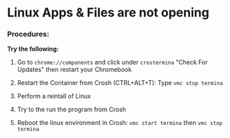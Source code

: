 # Linux Apps & Files are not opening

### Procedures:

__Try the following:__

1. Go to `chrome://components` and click under `crostermina` "Check For Updates" then restart your Chromebook

2. Restart the Container from Crosh (CTRL+ALT+T): Type `vmc stop termina`

3. Perform a reintall of Linux

4. Try to the run the program from Crosh

5. Reboot the linux environment in Crosh:  `vmc start termina` then `vmc stop termina`

